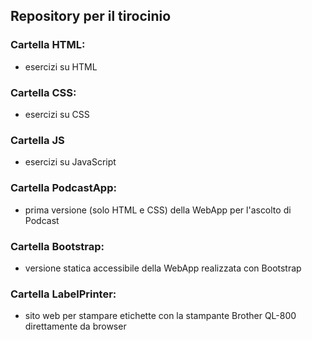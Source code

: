## Repository per il tirocinio 
   
### Cartella HTML:
- esercizi su HTML 

### Cartella CSS: 
- esercizi su CSS 

### Cartella JS
- esercizi su JavaScript

### Cartella PodcastApp:
- prima versione (solo HTML e CSS) della WebApp per l'ascolto di Podcast

### Cartella Bootstrap:
- versione statica accessibile della WebApp realizzata con Bootstrap 

### Cartella LabelPrinter:
- sito web per stampare etichette con la stampante Brother QL-800 direttamente da browser